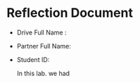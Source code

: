 # Reflection Document

* Drive Full Name  : 
* Partner Full Name: 
* Student ID: 

    In this lab. we had
